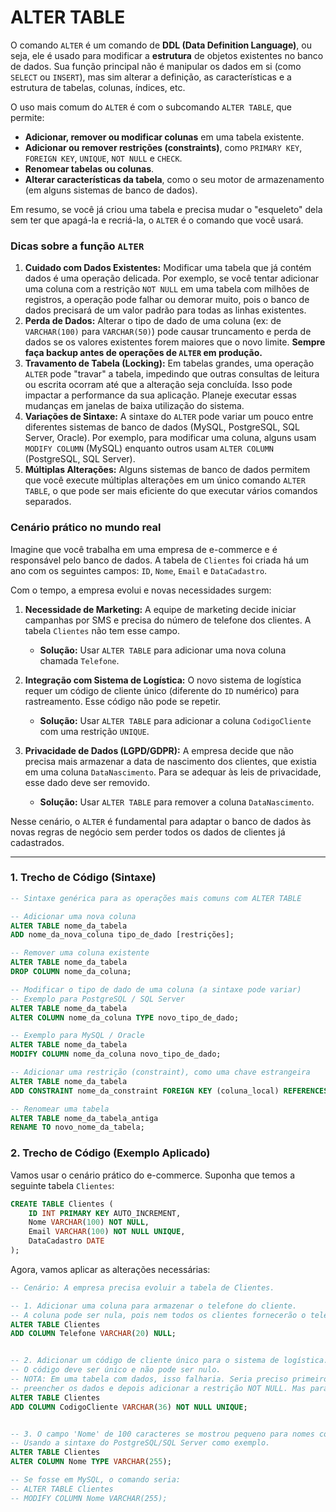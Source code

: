 # ALTER TABLE

O comando `ALTER` é um comando de **DDL (Data Definition Language)**, ou seja, ele é usado para modificar a **estrutura** de objetos existentes no banco de dados. Sua função principal não é manipular os dados em si (como `SELECT` ou `INSERT`), mas sim alterar a definição, as características e a estrutura de tabelas, colunas, índices, etc.

O uso mais comum do `ALTER` é com o subcomando `ALTER TABLE`, que permite:

  * **Adicionar, remover ou modificar colunas** em uma tabela existente.
  * **Adicionar ou remover restrições (constraints)**, como `PRIMARY KEY`, `FOREIGN KEY`, `UNIQUE`, `NOT NULL` e `CHECK`.
  * **Renomear tabelas ou colunas**.
  * **Alterar características da tabela**, como o seu motor de armazenamento (em alguns sistemas de banco de dados).

Em resumo, se você já criou uma tabela e precisa mudar o "esqueleto" dela sem ter que apagá-la e recriá-la, o `ALTER` é o comando que você usará.

### Dicas sobre a função `ALTER`

1.  **Cuidado com Dados Existentes:** Modificar uma tabela que já contém dados é uma operação delicada. Por exemplo, se você tentar adicionar uma coluna com a restrição `NOT NULL` em uma tabela com milhões de registros, a operação pode falhar ou demorar muito, pois o banco de dados precisará de um valor padrão para todas as linhas existentes.
2.  **Perda de Dados:** Alterar o tipo de dado de uma coluna (ex: de `VARCHAR(100)` para `VARCHAR(50)`) pode causar truncamento e perda de dados se os valores existentes forem maiores que o novo limite. **Sempre faça backup antes de operações de `ALTER` em produção.**
3.  **Travamento de Tabela (Locking):** Em tabelas grandes, uma operação `ALTER` pode "travar" a tabela, impedindo que outras consultas de leitura ou escrita ocorram até que a alteração seja concluída. Isso pode impactar a performance da sua aplicação. Planeje executar essas mudanças em janelas de baixa utilização do sistema.
4.  **Variações de Sintaxe:** A sintaxe do `ALTER` pode variar um pouco entre diferentes sistemas de banco de dados (MySQL, PostgreSQL, SQL Server, Oracle). Por exemplo, para modificar uma coluna, alguns usam `MODIFY COLUMN` (MySQL) enquanto outros usam `ALTER COLUMN` (PostgreSQL, SQL Server).
5.  **Múltiplas Alterações:** Alguns sistemas de banco de dados permitem que você execute múltiplas alterações em um único comando `ALTER TABLE`, o que pode ser mais eficiente do que executar vários comandos separados.

### Cenário prático no mundo real

Imagine que você trabalha em uma empresa de e-commerce e é responsável pelo banco de dados. A tabela de `Clientes` foi criada há um ano com os seguintes campos: `ID`, `Nome`, `Email` e `DataCadastro`.

Com o tempo, a empresa evolui e novas necessidades surgem:

1.  **Necessidade de Marketing:** A equipe de marketing decide iniciar campanhas por SMS e precisa do número de telefone dos clientes. A tabela `Clientes` não tem esse campo.

      * **Solução:** Usar `ALTER TABLE` para adicionar uma nova coluna chamada `Telefone`.

2.  **Integração com Sistema de Logística:** O novo sistema de logística requer um código de cliente único (diferente do `ID` numérico) para rastreamento. Esse código não pode se repetir.

      * **Solução:** Usar `ALTER TABLE` para adicionar a coluna `CodigoCliente` com uma restrição `UNIQUE`.

3.  **Privacidade de Dados (LGPD/GDPR):** A empresa decide que não precisa mais armazenar a data de nascimento dos clientes, que existia em uma coluna `DataNascimento`. Para se adequar às leis de privacidade, esse dado deve ser removido.

      * **Solução:** Usar `ALTER TABLE` para remover a coluna `DataNascimento`.

Nesse cenário, o `ALTER` é fundamental para adaptar o banco de dados às novas regras de negócio sem perder todos os dados de clientes já cadastrados.

-----

### 1\. Trecho de Código (Sintaxe)

```sql
-- Sintaxe genérica para as operações mais comuns com ALTER TABLE

-- Adicionar uma nova coluna
ALTER TABLE nome_da_tabela
ADD nome_da_nova_coluna tipo_de_dado [restrições];

-- Remover uma coluna existente
ALTER TABLE nome_da_tabela
DROP COLUMN nome_da_coluna;

-- Modificar o tipo de dado de uma coluna (a sintaxe pode variar)
-- Exemplo para PostgreSQL / SQL Server
ALTER TABLE nome_da_tabela
ALTER COLUMN nome_da_coluna TYPE novo_tipo_de_dado;

-- Exemplo para MySQL / Oracle
ALTER TABLE nome_da_tabela
MODIFY COLUMN nome_da_coluna novo_tipo_de_dado;

-- Adicionar uma restrição (constraint), como uma chave estrangeira
ALTER TABLE nome_da_tabela
ADD CONSTRAINT nome_da_constraint FOREIGN KEY (coluna_local) REFERENCES outra_tabela (coluna_referenciada);

-- Renomear uma tabela
ALTER TABLE nome_da_tabela_antiga
RENAME TO novo_nome_da_tabela;
```

### 2\. Trecho de Código (Exemplo Aplicado)

Vamos usar o cenário prático do e-commerce. Suponha que temos a seguinte tabela `Clientes`:

```sql
CREATE TABLE Clientes (
    ID INT PRIMARY KEY AUTO_INCREMENT,
    Nome VARCHAR(100) NOT NULL,
    Email VARCHAR(100) NOT NULL UNIQUE,
    DataCadastro DATE
);
```

Agora, vamos aplicar as alterações necessárias:

```sql
-- Cenário: A empresa precisa evoluir a tabela de Clientes.

-- 1. Adicionar uma coluna para armazenar o telefone do cliente.
-- A coluna pode ser nula, pois nem todos os clientes fornecerão o telefone.
ALTER TABLE Clientes
ADD COLUMN Telefone VARCHAR(20) NULL;


-- 2. Adicionar um código de cliente único para o sistema de logística.
-- O código deve ser único e não pode ser nulo.
-- NOTA: Em uma tabela com dados, isso falharia. Seria preciso primeiro adicionar a coluna permitindo nulos,
-- preencher os dados e depois adicionar a restrição NOT NULL. Mas para o exemplo, faremos direto.
ALTER TABLE Clientes
ADD COLUMN CodigoCliente VARCHAR(36) NOT NULL UNIQUE;


-- 3. O campo 'Nome' de 100 caracteres se mostrou pequeno para nomes completos. Vamos aumentá-lo.
-- Usando a sintaxe do PostgreSQL/SQL Server como exemplo.
ALTER TABLE Clientes
ALTER COLUMN Nome TYPE VARCHAR(255);

-- Se fosse em MySQL, o comando seria:
-- ALTER TABLE Clientes
-- MODIFY COLUMN Nome VARCHAR(255);
```
